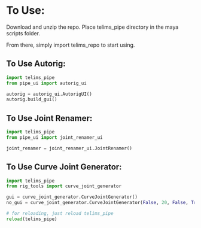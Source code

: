 # To Use:

Download and unzip the repo.
Place telims_pipe directory in the maya scripts folder.

From there, simply import telims_repo to start using.

## To Use Autorig:
~~~ python
import telims_pipe
from pipe_ui import autorig_ui

autorig = autorig_ui.AutorigUI()
autorig.build_gui()
~~~
## To Use Joint Renamer:
~~~ python
import telims_pipe
from pipe_ui import joint_renamer_ui

joint_renamer = joint_renamer_ui.JointRenamer()
~~~
## To Use Curve Joint Generator:
~~~ python
import telims_pipe
from rig_tools import curve_joint_generator

gui = curve_joint_generator.CurveJointGenerator()
no_gui = curve_joint_generator.CurveJointGenerator(False, 20, False, True, "testing", "r", "arm")

# for reloading, just reload telims_pipe
reload(telims_pipe)
~~~

